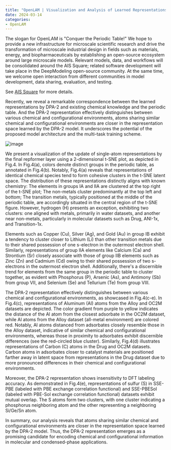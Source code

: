 ```yaml
---
title: "OpenLAM | Visualization and Analysis of Learned Representations in DPA-2: Encoding Chemical and Configurational Informationt"
date: 2024-03-14
categories:
- OpenLAM
---
```

The slogan for OpenLAM is "Conquer the Periodic Table!" We hope to provide a new infrastructure for microscale scientific research and drive the transformation of microscale industrial design in fields such as materials, energy, and biopharmaceuticals by establishing an open-source ecosystem around large microscale models. Relevant models, data, and workflows will be consolidated around the AIS Square; related software development will take place in the DeepModeling open-source community. At the same time, we welcome open interaction from different communities in model development, data sharing, evaluation, and testing.

See [AIS Square](https://www.aissquare.com/openlam) for more details.
<!-- more -->

Recently, we reveal a remarkable correspondence between the learned representations by DPA-2 and existing chemical knowledge and the periodic table. And the DPA-2 representation effectively distinguishes between various chemical and configurational environments, atoms sharing similar chemical and configurational environments are closer in the representation space learned by the DPA-2 model. It underscores the potential of the proposed model architecture and the multi-task training scheme.

![image](https://github.com/Chengqian-Zhang/blog/assets/100290172/c6feeb3b-1c91-4986-88f4-a7340e09e162)

We present a visualization of the update of single-atom representations by the final repformer layer using a 2-dimensional t-SNE plot, as depicted in Fig.4. In Fig.4(a), colors denote distinct groups in the periodic table, as annotated in Fig.4(b). Notably, Fig.4(a) reveals that representations of identical chemical species tend to form cohesive clusters in the t-SNE latent space. The distribution of these representations distinctly aligns with known chemistry: The elements in groups IA and IIA are clustered at the top right of the t-SNE plot; The non-metals cluster predominantly at the top left and bottom; The transition metals, typically positioned at the middle of the periodic table, are accordingly situated in the central region of the t-SNE figure. However, hydrogen (H) presents an exception, exhibiting two clusters: one aligned with metals, primarily in water datasets, and another near non-metals, particularly in molecular datasets such as Drug, ANI-1x, and Transition-1x.

Elements such as Copper (Cu), Silver (Ag), and Gold (Au) in group IB exhibit a tendency to cluster closer to Lithium (Li) than other transition metals due to their shared possession of one s-electron in the outermost electron shell. Similarly, representations of group IIA elements like Calcium (Ca) and Strontium (Sr) closely associate with those of group IIB elements such as Zinc (Zn) and Cadmium (Cd) owing to their shared possession of two s-electrons in the outermost electron shell. Additionally, there's a discernible trend for elements from the same group in the periodic table to cluster together, as evident with Phosphorus (P), Arsenic (As), and Antimony (Sb) from group VII, and Selenium (Se) and Tellurium (Te) from group VIII.

The DPA-2 representation effectively distinguishes between various chemical and configurational environments, as showcased in Fig.4(c-e). In Fig.4(c), representations of Aluminum (Al) atoms from the Alloy and OC2M datasets are depicted. The color gradient from purple to yellow indicates the distance of the Al atom from the closest adsorbate in the OC2M dataset, while Al atoms from the Alloy dataset (all-metal environment) are colored red. Notably, Al atoms distanced from adsorbates closely resemble those in the Alloy dataset, indicative of similar chemical and configurational environments, whereas those in proximity to adsorbates exhibit discernible differences (see the red-circled blue cluster). Similarly, Fig.4(d) illustrates representations of Carbon (C) atoms in the Drug and OC2M datasets. Carbon atoms in adsorbates closer to catalyst materials are positioned farther away in latent space from representations in the Drug dataset due to more pronounced differences in their chemical and configurational environments.

Moreover, the DPA-2 representation shows insensitivity to DFT labeling accuracy. As demonstrated in Fig.4(e), representations of sulfur (S) in SSE-PBE (labeled with PBE exchange correlation functional) and SSE-PBESol (labeled with PBE-Sol exchange correlation functional) datasets exhibit mutual overlap. The S atoms form two clusters, with one cluster indicating a phosphorus neighboring atom and the other representing a neighboring Si/Ge/Sn atom.

In summary, our analysis reveals that atoms sharing similar chemical and configurational environments are closer in the representation space learned by the DPA-2 model. Thus, the DPA-2 representation emerges as a promising candidate for encoding chemical and configurational information in molecular and condensed-phase applications.


